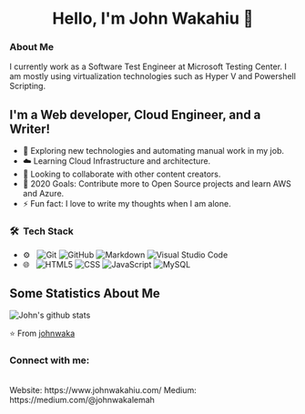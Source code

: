 <h1 align="center"> Hello, I'm John Wakahiu 👋 </h1>

### About Me
I currently work as a Software Test Engineer at Microsoft Testing Center. I am mostly using virtualization technologies such as Hyper V and Powershell Scripting.


## I'm a Web developer, Cloud Engineer, and a Writer!
- 🔭 Exploring new technologies and automating manual work in my job.
- :cloud: Learning Cloud Infrastructure and architecture. 
- 👯 Looking to collaborate with other content creators.
- 🥅 2020 Goals: Contribute more to Open Source projects and learn AWS and Azure. 
- ⚡ Fun fact: I love to write my thoughts when I am alone.

<h3> 🛠 &nbsp;Tech Stack</h3>

- ⚙️ &nbsp;
  ![Git](https://img.shields.io/badge/-Git-333333?style=flat&logo=git)
  ![GitHub](https://img.shields.io/badge/-GitHub-333333?style=flat&logo=github)
  ![Markdown](https://img.shields.io/badge/-Markdown-333333?style=flat&logo=markdown)
  ![Visual Studio Code](https://img.shields.io/badge/-Visual%20Studio%20Code-333333?style=flat&logo=visual-studio-code&logoColor=007ACC)
- 🌐 &nbsp;
  ![HTML5](https://img.shields.io/badge/-HTML5-333333?style=flat&logo=HTML5)
  ![CSS](https://img.shields.io/badge/-CSS-333333?style=flat&logo=CSS3&logoColor=1572B6)
  ![JavaScript](https://img.shields.io/badge/-JavaScript-333333?style=flat&logo=javascript)
  ![MySQL](https://img.shields.io/badge/-MySQL-333333?style=flat&logo=mysql)

## Some Statistics About Me
![John's github stats](https://github-readme-stats.vercel.app/api?username=johnwaka&&show_icons=true&title_color=ffffff&icon_color=bb2acf&text_color=daf7dc&bg_color=151515)<br>

⭐️ From [johnwaka](https://github.com/johnwaka)

### Connect with me:
<br/>
Website: https://www.johnwakahiu.com/
Medium: https://medium.com/@johnwakalemah

<br/>
